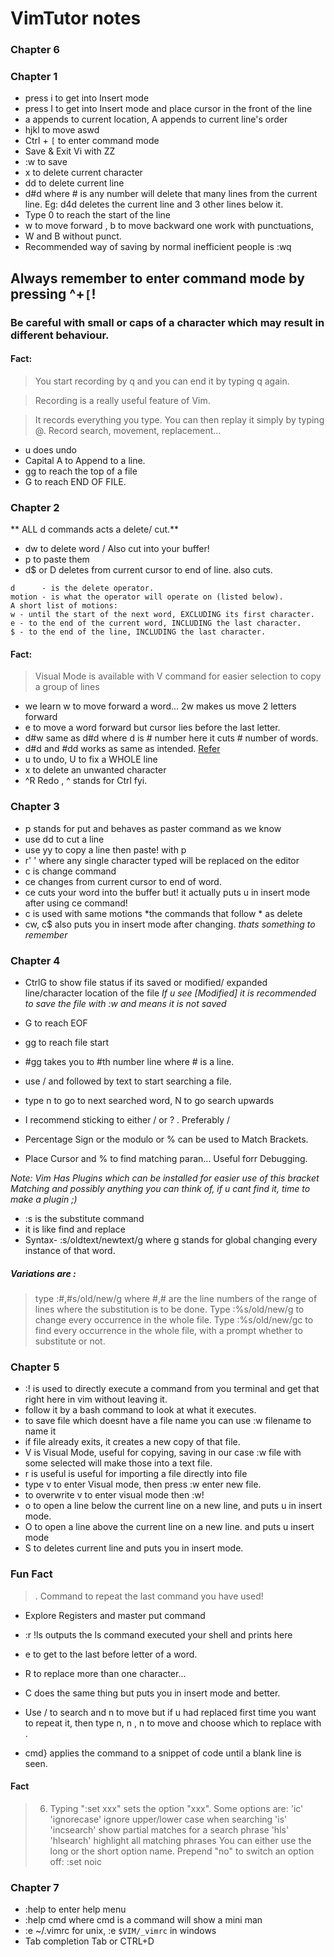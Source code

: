 # VimTutor notes

### Chapter 6
### Chapter 1
* press i to get into Insert mode
* press I to get into Insert mode and place cursor in the front of the line
* a appends to current location, A appends to current line's order
* hjkl to move aswd
* Ctrl + `[` to enter command mode
* Save & Exit Vi with ZZ  
* :w to save
* x to delete current character
* dd to delete current line
* d#d where # is any number will delete that many lines from the current line. Eg: d4d deletes the current line and 3 other lines below it.
* Type 0 to reach the start of the line
* w to move forward , b to move backward one work with punctuations,
* W and B without punct.
* Recommended way of saving by normal inefficient people is :wq

## Always remember to enter command mode by pressing ^+`[`!


### Be careful with small or caps of a character which may result in different behaviour.


#### Fact:


> You start recording by q<letter> and you can end it by typing q again.

>Recording is a really useful feature of Vim.

>It records everything you type. You can then replay it simply by typing @<letter>. Record search, movement, replacement...

* u does undo
* Capital A to Append to a line.
* gg to reach the top of a file
* G to reach END OF FILE.


### Chapter 2
** ALL d commands acts a delete/ cut.**
* dw to delete word / Also cut into your buffer!
* p to paste them
* d$ or D deletes from current cursor to end of line. also cuts.


>
    d      - is the delete operator.
    motion - is what the operator will operate on (listed below).
    A short list of motions:
    w - until the start of the next word, EXCLUDING its first character.
    e - to the end of the current word, INCLUDING the last character.
    $ - to the end of the line, INCLUDING the last character.
 

#### Fact: 
> Visual Mode is available with V command for easier selection to copy a group of lines

* we learn w to move forward a word... 2w makes us move 2 letters forward
* e to move a word forward but cursor lies before the last letter.
* d#w same as d#d where d is # number here it cuts # number of words.
* d#d and #dd works as same as intended. [Refer](https://stackoverflow.com/questions/32010466/what-is-the-difference-between-number-command-motion-and-command-number-motion)
* u to undo, U to fix a WHOLE line
* x to delete an unwanted character
* ^R Redo , ^ stands for Ctrl fyi.

### Chapter 3

* p stands for put and behaves as paster command as we know
* use dd to cut a line 
* use yy to copy a line then paste! with p
* r' ' where any single character typed will be replaced on the editor
* c is change command
* ce changes from current cursor to end of word.
* ce cuts your word into the buffer but! it actually puts u in insert mode after using ce command!
* c is used with same motions *the commands that follow * as delete
* cw, c$ also puts you in insert mode after changing. *thats something to remember*

### Chapter 4

* CtrlG to show file status if its saved or modified/ expanded line/character location of the file *If u see [Modified] it is recommended to save the file with :w and means it is not saved*
* G to reach EOF
* gg to reach file start
* #gg takes you to #th number line where # is a line.
* use / and followed by text to start searching a file.
* type n to go to next searched word, N to go search upwards

* I recommend sticking to either / or ? . Preferably /
* Percentage Sign or the modulo or % can be used to Match Brackets.
* Place Cursor and % to find matching paran... Useful forr Debugging.

*Note: Vim Has Plugins which can be installed for easier use of this bracket Matching and possibly anything you can think of, if u cant find it, time to make a plugin ;)*

* :s is the substitute command
* it is like find and replace
* Syntax- :s/oldtext/newtext/g where g stands for global changing every instance of that word.

##### Variations are :
>type   :#,#s/old/new/g    where #,# are the line numbers of the range
                               of lines where the substitution is to be done.
     Type   :%s/old/new/g      to change every occurrence in the whole file.
     Type   :%s/old/new/gc     to find every occurrence in the whole file,
                               with a prompt whether to substitute or not.

### Chapter 5

* :! is used to directly execute a command from you terminal and get that right here in vim without leaving it.
* follow it by a bash command to look at what it executes.
* to save file which doesnt have a file name you can use :w filename to name it
* if file already exits, it creates a new copy of that file.
* V is Visual Mode, useful for copying, saving in our case :w file with some selected will make those into a text file.
* r is useful is useful for importing a file directly into file
* type v to enter Visual mode, then press :w enter new file.
* to overwrite v to enter visual mode then :w!
* o to open a line below the current line on a new line, and puts u in insert mode.
* O to open a line above the current line on a new line. and puts u insert mode
* S to deletes current line and puts you in insert mode.

### Fun Fact 
 > . Command to repeat the last command you have used!


*  Explore Registers and master put command
* :r !ls outputs the ls command executed your shell and prints here


* e to get to the last before letter of a word.
* R to replace more than one character...
* C does the same thing but puts you in insert mode and better.

* Use / to search and n to move but if u had replaced first time you want to repeat it, then type n, n , n  to move and choose which to replace with .
* cmd} applies the command to a snippet of code until a blank line is seen.

#### Fact

>   6. Typing ":set xxx" sets the option "xxx".  Some options are:
        'ic' 'ignorecase'       ignore upper/lower case when searching
        'is' 'incsearch'        show partial matches for a search phrase
        'hls' 'hlsearch'        highlight all matching phrases
     You can either use the long or the short option name.
	Prepend "no" to switch an option off:   :set noic

### Chapter 7
* :help to enter help menu
* :help cmd where cmd is a command will show a mini man
* :e ~/.vimrc for unix, :e `$VIM/_vimrc` in windows
* Tab completion Tab or CTRL+D
